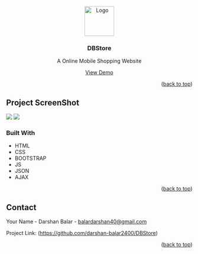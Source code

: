 <!-- Improved compatibility of back to top link: See: https://github.com/othneildrew/Best-README-Template/pull/73 -->
<a name="readme-top"></a>

<!-- PROJECT LOGO -->
<br />
<div align="center">
  <a href="https://github.com/othneildrew/Best-README-Template">
    <img src="https://res.cloudinary.com/dexratgkq/image/upload/v1661955615/logo_iea7d8.jpg" alt="Logo" width="80" height="80">
  </a>

  <h3 align="center">DBStore</h3>

  <p align="center">
    A Online Mobile Shopping Website
    <br />
  </p>
  <a href="https://9v8xqr3owrv3z7yzbjxhla.on.drv.tw/DarshanBalarFinalWebsite/WEBSITE/">View Demo</a>
</div>


<!-- ABOUT THE PROJECT -->

<p align="right">(<a href="#readme-top">back to top</a>)</p>

<!-- ABOUT THE PROJECT -->
## Project ScreenShot

<img src="https://res.cloudinary.com/dexratgkq/image/upload/v1661955749/screencapture-9v8xqr3owrv3z7yzbjxhla-on-drv-tw-DarshanBalarFinalWebsite-WEBSITE-2022-08-31-19_52_08_qttvio.png">
<img src="https://res.cloudinary.com/dexratgkq/image/upload/v1661956328/screencapture-9v8xqr3owrv3z7yzbjxhla-on-drv-tw-DarshanBalarFinalWebsite-WEBSITE-otherPages-productPage-html-2022-08-31-20_01_39_oyifij.png">

### Built With

* HTML
* CSS
* BOOTSTRAP
* JS
* JSON
* AJAX

<p align="right">(<a href="#readme-top">back to top</a>)</p>





<!-- CONTACT -->
## Contact

Your Name - Darshan Balar - balardarshan40@gmail.com

Project Link: (https://github.com/darshan-balar2400/DBStore)

<p align="right">(<a href="#readme-top">back to top</a>)</p>


